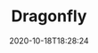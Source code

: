 ---
date: '2020-10-18T18:28:24'
draft: false
metadata:
  description: Dragonfly is an intelligent P2P based image and file distribution system.
  homepage: https://d7y.io
  name: Dragonfly
  owner:
    github_url: https://github.com/dragonflyoss
    login: dragonflyoss
    name: dragonflyoss
    url: ''
  url: https://github.com/dragonflyoss/Dragonfly
tags: []
title: Dragonfly
type: tool
---